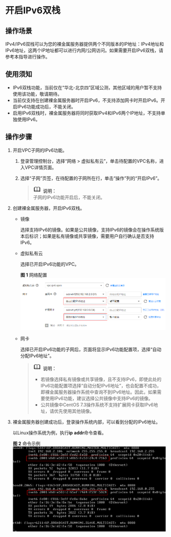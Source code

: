 # 开启IPv6双栈<a name="bms_01_0800"></a>

## 操作场景<a name="section098313365310"></a>

IPv4/IPv6双栈可以为您的裸金属服务器提供两个不同版本的IP地址：IPv4地址和IPv6地址，这两个IP地址都可以进行内网/公网访问。如果需要开启IPv6双栈，请参考本指导进行操作。

## 使用须知<a name="section12330103019517"></a>

-   IPv6双栈功能，当前仅在“华北-北京四”区域公测，其他区域的用户暂不支持使用该功能，敬请期待。
-   当前仅支持在创建裸金属服务器时开启IPv6，不支持添加网卡时开启IPv6。开启IPv6功能成功后，不能关闭。
-   启用IPv6双栈时，裸金属服务器将同时获取IPv4和IPv6两个IP地址，不支持单独使用IPv6。

## 操作步骤<a name="section99721227694"></a>

1.  开启VPC子网的IPv6功能。
    1.  登录管理控制台，选择“网络 \> 虚拟私有云”，单击待配置的VPC名称，进入VPC详情页面。
    2.  选择“子网”页签，在待配置的子网所在行，单击“操作”列的“开启IPv6”。

        >![](public_sys-resources/icon-note.gif) **说明：**   
        >子网的IPv6功能开启后，不能关闭。  


2.  创建裸金属服务器，开启IPv6双栈。
    -   镜像

        选择支持IPv6的镜像。如果是公共镜像，支持IPv6的镜像会在操作系统版本后标识；如果是私有镜像或共享镜像，需要用户自行确认是否支持IPv6。

    -   虚拟私有云

        选择已开启IPv6功能的VPC。

        **图 1**  网络配置<a name="fig1657397123119"></a>  
        ![](figures/网络配置.png "网络配置")

    -   网卡

        选择已开启IPv6功能的子网后，页面将显示IPv6功能配置项，选择“自动分配IPv6地址”。

        >![](public_sys-resources/icon-note.gif) **说明：**   
        >-   若镜像选择私有镜像或共享镜像，且不支持IPv6，即使此处的IPv6功能配置项选择“自动分配IPv6地址”，也会配置不成功，即裸金属服务器操作系统中查询不到IPv6地址。因此，如果需要使用IPv6功能，建议选择公共镜像中支持IPv6的镜像。  
        >-   公共镜像中CentOS 7.3操作系统不支持扩展网卡获取IPv6地址，请优先使用其他镜像。  


3.  裸金属服务器创建成功后，登录操作系统内部，可以看到分配的IPv6地址。

    以Linux操作系统为例，执行**ip** **addr**命令查看。

    **图 2**  命令示例<a name="fig158222012145717"></a>  
    ![](figures/命令示例.png "命令示例")


